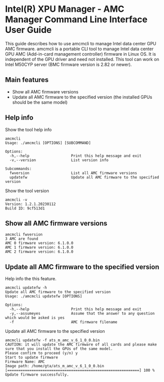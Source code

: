 # Intel(R) XPU Manager - AMC Manager Command Line Interface User Guide
This guide describes how to use amcmcli to manage Intel data center GPU AMC firmware. amcmcli is a portable CLI tool to manage Intel data center GPU AMC (Add-in-card management controller) firmware in Linux OS. It is independent of the GPU driver and need not installed. This tool can work on Intel M50CYP server (BMC firmware version is 2.82 or newer). 

## Main features
* Show all AMC firmware versions
* Update all AMC firmware to the specified version (the installed GPUs should be the same model)

## Help info
Show the tool help info
```
amcmcli
Usage: ./amcmcli [OPTIONS] [SUBCOMMAND]

Options:
  -h,--help                   Print this help message and exit
  -v,--version                List version info

Subcommands:
  fwversion                   List all AMC firmware versions
  updatefw                    Update all AMC firmware to the specified version
```

Show the tool version
```
amcmcli -v
Version: 1.2.1.20230112
Build ID: 9cf513d1
```

## Show all AMC firmware versions
```
amcmcli fwversion
3 AMC are found
AMC 0 firmware version: 6.1.0.0
AMC 1 firmware version: 6.1.0.0
AMC 2 firmware version: 6.1.0.0
```

## Update all AMC firmware to the specified version
Help info the this feature.
```
amcmcli updatefw -h
Update all AMC firmware to the specified version
Usage: ./amcmcli updatefw [OPTIONS]

Options:
  -h,--help                   Print this help message and exit
  -y,--assumeyes              Assume that the answer to any question which would be asked is yes
  -f                          AMC firmware filename
```

Update all AMC firmware to the specified version
```
amcmcli updatefw -f ats_m_amc_v_6_1_0_0.bin
CAUTION: it will update the AMC firmware of all cards and please make sure that you install the GPUs of the same model.
Please confirm to proceed (y/n) y
Start to update firmware
Firmware Name: AMC
Image path: /home/gta/ats_m_amc_v_6_1_0_0.bin
[============================================================] 100 %
Update firmware successfully.
```